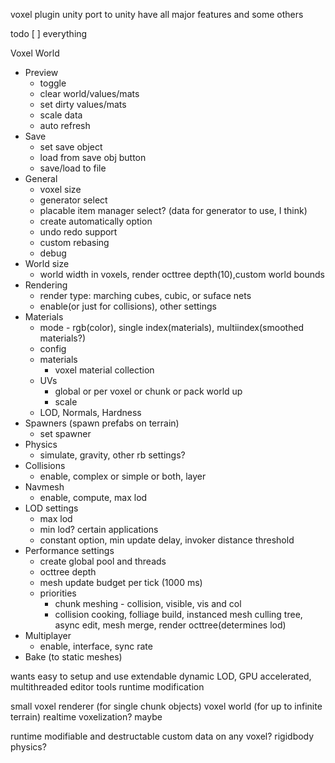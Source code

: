 voxel plugin unity
port to unity
have all major features
and some others


todo
[ ] everything



Voxel World
- Preview
	- toggle
	- clear world/values/mats
	- set dirty values/mats
	- scale data
	- auto refresh
- Save
	- set save object
	- load from save obj button
	- save/load to file
- General
	- voxel size
	- generator select
	- placable item manager select? (data for generator to use, I think)
	- create automatically option
	- undo redo support
	- custom rebasing 
	- debug 
- World size
	- world width in voxels, render octtree depth(10),custom world bounds 
- Rendering
	- render type: marching cubes, cubic, or suface nets
	- enable(or just for collisions), other settings 
- Materials
	- mode - rgb(color), single index(materials), multiindex(smoothed materials?)
	- config
	- materials
		- voxel material collection
	- UVs
		- global or per voxel or chunk or pack world up
		- scale
	- LOD, Normals, Hardness
- Spawners (spawn prefabs on terrain)
	- set spawner
- Physics
	- simulate, gravity, other rb settings?
- Collisions
	- enable, complex or simple or both, layer
- Navmesh
	- enable, compute, max lod
- LOD settings
	- max lod
	- min lod? certain applications
	- constant option, min update delay, invoker distance threshold
- Performance settings
	- create global pool and threads
	- octtree depth
	- mesh update budget per tick (1000 ms)
	- priorities
		- chunk meshing - collision, visible, vis and col
		- collision cooking, folliage build, instanced mesh culling tree, async edit, mesh merge, render octtree(determines lod)
- Multiplayer
	- enable, interface, sync rate
- Bake (to static meshes)


wants
easy to setup and use
extendable
dynamic LOD, GPU accelerated, multithreaded
editor tools
runtime modification

small voxel renderer (for single chunk objects)
voxel world (for up to infinite terrain)
realtime voxelization? maybe

runtime modifiable and destructable
custom data on any voxel?
rigidbody physics?





